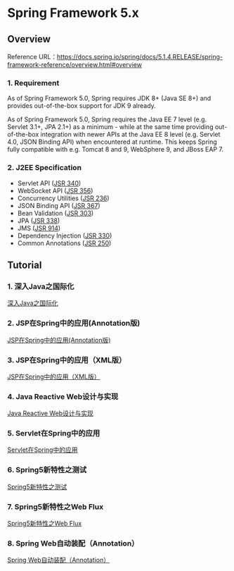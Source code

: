 # Spring Framework 5.x 

## Overview

Reference URL：https://docs.spring.io/spring/docs/5.1.4.RELEASE/spring-framework-reference/overview.html#overview 

### 1. Requirement

As of Spring Framework 5.0, Spring requires JDK 8+ (Java SE 8+) and provides out-of-the-box support for JDK 9 already.

As of Spring Framework 5.0, Spring requires the Java EE 7 level (e.g. Servlet 3.1+, JPA 2.1+) as a minimum - while at the same time providing out-of-the-box integration with newer APIs at the Java EE 8 level (e.g. Servlet 4.0, JSON Binding API) when encountered at runtime. This keeps Spring fully compatible with e.g. Tomcat 8 and 9, WebSphere 9, and JBoss EAP 7.

### 2. J2EE Specification

- Servlet API ([JSR 340](https://jcp.org/en/jsr/detail?id=340))
- WebSocket API ([JSR 356](https://www.jcp.org/en/jsr/detail?id=356))
- Concurrency Utilities ([JSR 236](https://www.jcp.org/en/jsr/detail?id=236))
- JSON Binding API ([JSR 367](https://jcp.org/en/jsr/detail?id=367))
- Bean Validation ([JSR 303](https://jcp.org/en/jsr/detail?id=303))
- JPA ([JSR 338](https://jcp.org/en/jsr/detail?id=338))
- JMS ([JSR 914](https://jcp.org/en/jsr/detail?id=914))
- Dependency Injection ([JSR 330](https://www.jcp.org/en/jsr/detail?id=330))
- Common Annotations ([JSR 250](https://jcp.org/en/jsr/detail?id=250)) 

## Tutorial

### 1. 深入Java之国际化

[深入Java之国际化](java-i18n-demo/README.md) 

### 2. JSP在Spring中的应用(Annotation版)

[JSP在Spring中的应用(Annotation版)](jsp-in-spring-annotation/README.md) 

### 3. JSP在Spring中的应用（XML版）

[JSP在Spring中的应用（XML版）](jsp-in-spring-xml/README.md) 

### 4. Java Reactive Web设计与实现

[Java Reactive Web设计与实现](reactive-web-demo/README.md) 

### 5. Servlet在Spring中的应用

[Servlet在Spring中的应用](servlet-in-spring/README.md) 

### 6. Spring5新特性之测试

[Spring5新特性之测试](spring-test-demo/README.md) 

### 7. Spring5新特性之Web Flux

[Spring5新特性之Web Flux](spring-web-flux/README.md) 

### 8. Spring Web自动装配（Annotation）

[Spring Web自动装配（Annotation）](spring-webmvc-autoconfig/README.md) 